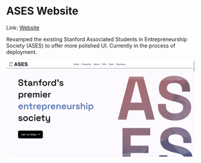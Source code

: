 # ASES Website

Link: [Website](https://ases-website-next.vercel.app/)

Revamped the existing Stanford Associated Students in Entrepreneurship Society (ASES) to offer more polished UI. Currently in the process of deployment.

![Website Preview](https://github.com/emmyxth/ases-website-next/blob/main/Screenshot%202024-03-14%20at%205.20.53%20PM.png)
